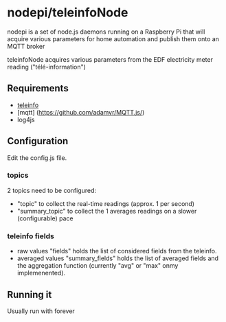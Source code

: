 # nodepi/teleinfoNode

nodepi is a set of node.js daemons running on a Raspberry Pi that will acquire various parameters for home automation
and publish them onto an MQTT broker

teleinfoNode acquires various parameters from the EDF electricity meter reading ("télé-information")

## Requirements

* [teleinfo](https://www.npmjs.org/package/teleinfo)
* [mqtt] (https://github.com/adamvr/MQTT.js/)
* log4js


## Configuration

Edit the config.js file.

### topics
2 topics need to be configured:
* "topic" 
to collect the real-time readings (approx. 1 per second)
* "summary_topic" 
to collect the 1 averages readings on a slower (configurable) pace

### teleinfo fields 
* raw values
"fields" holds the list of considered fields from the teleinfo.
* averaged values
"summary_fields" holds the list of averaged fields and the aggregation function (currently "avg" or "max" onmy implemenented).

## Running it

Usually run with forever


